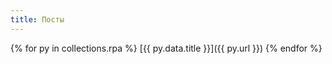 ```yaml
---
title: Посты
---
```


{% for py in collections.rpa %}
    [{{ py.data.title }}]({{ py.url }})
{% endfor %}
